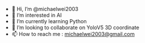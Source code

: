 - 👋 Hi, I’m @michaelwei2003
- 👀 I’m interested in AI 
- 🌱 I’m currently learning Python 
- 💞️ I’m looking to collaborate on YoloV5 3D coordinate
- 📫 How to reach me : michaelwei2003@gmail.com

<!---
michaelwei2003/michaelwei2003 is a ✨ special ✨ repository because its `README.md` (this file) appears on your GitHub profile.
You can click the Preview link to take a look at your changes.
--->
